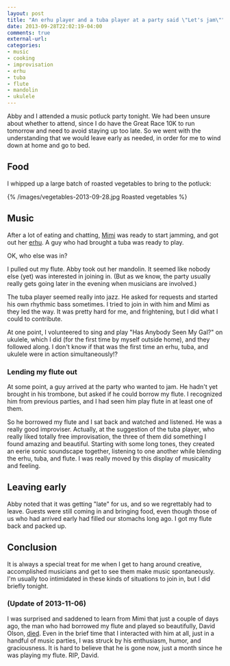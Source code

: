 ```yaml
---
layout: post
title: "An erhu player and a tuba player at a party said \"Let's jam\""
date: 2013-09-28T22:02:19-04:00
comments: true
external-url: 
categories: 
- music
- cooking
- improvisation
- erhu
- tuba
- flute
- mandolin
- ukulele
---
```

Abby and I attended a music potluck party tonight. We had been unsure about whether to attend, since I do have the Great Race 10K to run tomorrow and need to avoid staying up too late. So we went with the understanding that we would leave early as needed, in order for me to wind down at home and go to bed.

## Food

I whipped up a large batch of roasted vegetables to bring to the potluck:

{% /images/vegetables-2013-09-28.jpg Roasted vegetables %}

## Music

After a lot of eating and chatting, [Mimi](http://www.appalasia.com/Mimi.htm) was ready to start jamming, and got out her [erhu](http://en.wikipedia.org/wiki/Erhu). A guy who had brought a tuba was ready to play.

OK, who else was in?

I pulled out my flute. Abby took out her mandolin. It seemed like nobody else (yet) was interested in joining in. (But as we know, the party usually really gets going later in the evening when musicians are involved.)

The tuba player seemed really into jazz. He asked for requests and started his own rhythmic bass sometimes. I tried to join in with him and Mimi as they led the way. It was pretty hard for me, and frightening, but I did what I could to contribute.

At one point, I volunteered to sing and play "Has Anybody Seen My Gal?" on ukulele, which I did (for the first time by myself outside home), and they followed along. I don't know if that was the first time an erhu, tuba, and ukulele were in action simultaneously!?

### Lending my flute out

At some point, a guy arrived at the party who wanted to jam. He hadn't yet brought in his trombone, but asked if he could borrow my flute. I recognized him from previous parties, and I had seen him play flute in at least one of them.

So he borrowed my flute and I sat back and watched and listened. He was a really good improviser. Actually, at the suggestion of the tuba player, who really liked totally free improvisation, the three of them did something I found amazing and beautiful. Starting with some long tones, they created an eerie sonic soundscape together, listening to one another while blending the erhu, tuba, and flute. I was really moved by this display of musicality and feeling.

## Leaving early

Abby noted that it was getting "late" for us, and so we regrettably had to leave. Guests were still coming in and bringing food, even though those of us who had arrived early had filled our stomachs long ago. I got my flute back and packed up.

## Conclusion

It is always a special treat for me when I get to hang around creative, accomplished musicians and get to see them make music spontaneously. I'm usually too intimidated in these kinds of situations to join in, but I did briefly tonight.

### (Update of 2013-11-06)

I was surprised and saddened to learn from Mimi that just a couple of days ago, the man who had borrowed my flute and played so beautifully, David Olson, [died](http://obituaries.triblive.com/listing/231895/David-E-Olson/). Even in the brief time that I interacted with him at all, just in a handful of music parties, I was struck by his enthusiasm, humor, and graciousness. It is hard to believe that he is gone now, just a month since he was playing my flute. RIP, David.

